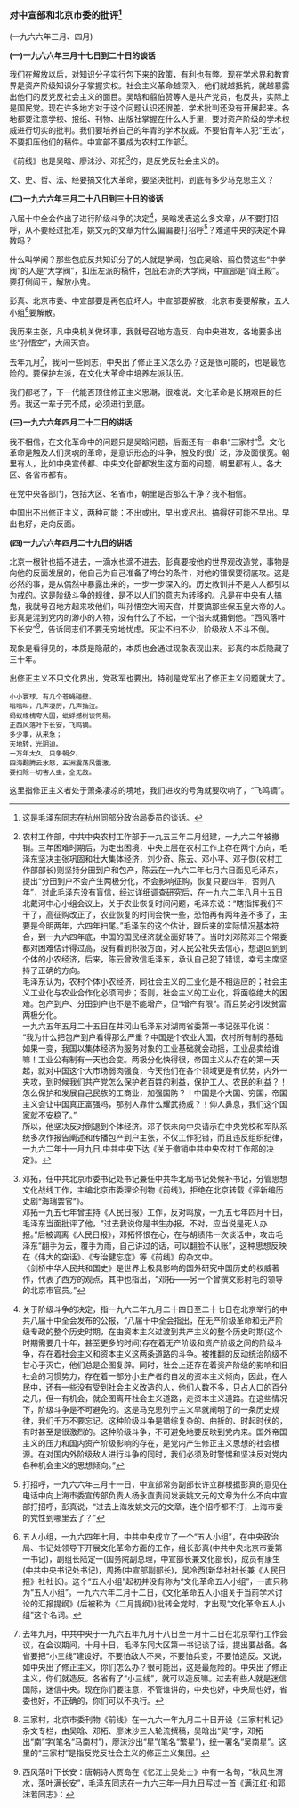 ### 对中宣部和北京市委的批评[^07-03-0]

(一九六六年三月、四月)

**(一)一九六六年三月十七日到二十日的谈话**

我们在解放以后，对知识分子实行包下来的政策，有利也有弊。现在学术界和教育界是资产阶级知识分子掌握实权。社会主义革命越深入，他们就越抵抗，就越暴露出他们的反党反社会主义的面目。吴晗和翦伯赞等人是共产党员，也反共，实际上是国民党。现在许多地方对于这个问题认识还很差，学术批判还没有开展起来。各地都要注意学校、报纸、刊物、出版社掌握在什么人手里，要对资产阶级的学术权威进行切实的批判。我们要培养自己的年青的学术权威。不要怕青年人犯“王法”，不要扣压他们的稿件。中宣部不要成为农村工作部[^07-03-1]。

《前线》也是吴晗、廖沬沙、邓拓[^07-03-2]的，是反党反社会主义的。

文、史、哲、法、经要搞文化大革命，要坚决批判，到底有多少马克思主义？

**(二)一九六六年三月二十八日到三十日的谈话**

八届十中全会作出了进行阶级斗争的决定[^07-03-3]，吴晗发表这么多文章，从不要打招呼，从不要经过批准，姚文元的文章为什么偏偏要打招呼[^07-03-4]？难道中央的决定不算数吗？

什么叫学阀？那些包庇反共知识分子的人就是学阀，包庇吴晗、翦伯赞这些“中学阀”的人是“大学阀”，扣压左派的稿件，包庇右派的大学阀，中宣部是“阎王殿”。要打倒阎王，解放小鬼。

彭真、北京市委、中宣部要是再包庇坏人，中宣部要解散，北京市委要解散，五人小组[^07-03-5]要解散。

我历来主张，凡中央机关做坏事，我就号召地方造反，向中央进攻，各地要多出些“孙悟空”，大闹天宫。

去年九月[^07-03-6]，我问一些同志，中央出了修正主义怎么办？这是很可能的，也是最危险的。要保护左派，在文化大革命中培养左派队伍。

我们都老了，下一代能否顶住修正主义思潮，很难说。文化革命是长期艰巨的任务。我这一辈子完不成，必须进行到底。

**(三)一九六六年四月二十二日的讲话**

我不相信，在文化革命中的问题只是吴晗问题，后面还有一串串“三家村”[^07-03-7]。文化革命是触及人们灵魂的革命，是意识形态的斗争，触及的很广泛，涉及面很宽。朝里有人，比如中央宣传都、中央文化部都发生这方面的问题，朝里都有人。各大区、各省市都有。

在党中央各部门，包括大区、名省市，朝里是否那么干净？我不相信。

中国出不出修正主义，两种可能：不出或出，早出或迟出。搞得好可能不早出。早出也好，走向反面。

**(四)一九六六年四月二十九日的讲话**

北京一根针也插不进去，一滴水也滴不进去。彭真要按他的世界观改造党，事物是向他的反面发展的，他自己为自己准备了垮台的条件，对他的错误要彻底攻。这是必然的事，是从偶然中暴露出来的，一步一步深入的。历史教训并不是人人都引以为戒的。这是阶级斗争的规律，是不以人们的意志为转移的。凡是在中央有人搞鬼，我就号召地方起来攻他们，叫孙悟空大闹天宫，并要搞那些保玉皇大帝的人。彭真是混到党内的渺小的人物，没有什么了不起，一个指头就捅倒他。“西风落叶下长安”[^07-03-8]，告诉同志们不要无穷地忧虑。灰尘不扫不少，阶级敌人不斗不倒。

现象是看得见的，本质是隐蔽的，本质也会通过现象表现出来。彭真的本质隐藏了三十年。

出修正主义不只文化界出，党政军也要出，特别是党军出了修正主义问题就大了。


[^07-03-0]: 这是毛泽东同志在杭州同部分政治局委员的谈话。
[^07-03-1]: 农村工作部，中共中央农村工作部于一九五三年二月组建，一九六二年被撤销。三年困难时期后，为走出困境，中央上层在农村工作上存在两个方向，毛泽东坚决主张巩固和壮大集体经济，刘少奇、陈云、邓小平、邓子恢(农村工作部部长)则坚持分田到户和包产，陈云在一九六二年七月六日面见毛泽东，提出“分田到户不会产生两极分化，不会影响征购，恢复只要四年，否则八年”，对此毛泽东没有盲信，经过详细调查研究后，在一九六二年八月十五日北戴河中心小组会议上，关于农业恢复时间问题，毛泽东说：“瞎指挥我们不干了，高征购改正了，农业恢复的时间会快一些，恐怕再有两年差不多了，主要是今明两年，六四年扫尾。”毛泽东的这个估计，跟后来的实际情况基本符合，到一九六四年底，中国的国民经济就全面好转了。当时刘邓陈邓三个常委都对困难估计得过高，没有看到积极方面，对人民公社失去信心，想退回到到个体的小农经济，后来，陈云曾致信毛泽东，承认自己犯了错误，幸亏主席坚持了正确的方向。<br />
毛泽东认为，农村个体小农经济，同社会主义的工业化是不相适应的；社会主义工业化与农业合作化必须同步；否则，社会主义的工业化，将面临绝大的困难。包产到户、分田到户也不是不能增产，但“增产有限”。而且势必引发贫富两极分化。<br />
一九六五年五月二十五日在井冈山毛泽东对湖南省委第一书记张平化说：<br />
“我为什么把包产到户看得那么严重？中国是个农业大国，农村所有制的基础如果一变，我国以集体经济为服务对象的工业基础就会动摇，工业品卖给谁嘛！工业公有制有一天也会变。两极分化快得很，帝国主义从存在的第一天起，就对中国这个大市场弱肉强食，今天他们在各个领域更是有优势，内外一夹攻，到时候我们共产党怎么保护老百姓的利益，保护工人、农民的利益？！怎么保护和发展自己民族的工商业，加强国防？！中国是个大国、穷国，帝国主义会让中国真正富强吗，那别人靠什么耀武扬威？！仰人鼻息，我们这个国家就不安稳了。”<br />
所以，他坚决反对倒退到个体经济。邓子恢未向中央请示在中央党校和军队系统多次作报告阐述和传播包产到户主张，不仅工作犯错，而且违反组织纪律，一九六二年十一月九日,中共中央下达《关于撤销中共中央农村工作部的决定》。
[^07-03-2]: 邓拓，任中共北京市委书记处书记兼任中共华北局书记处候补书记，分管思想文化战线工作，主编北京市委理论刊物《前线》，拒绝在北京转载《评新编历史剧“海瑞罢官”》。<br />
邓拓一九五七年曾主持《人民日报》工作，反对鸣放，一九五七年四月十日，毛泽东当面批评了他，“过去我说你是书生办报，不对，应当说是死人办报。”后被调离《人民日报》，邓拓怀恨在心，在与胡绩伟一次谈话中，攻击毛泽东“翻手为云，覆手为雨，自己讲过的话，可以翻脸不认账”，这种思想反映在《伟大的空话》、《专治健忘症》等《前线》的杂文中。<br />
《剑桥中华人民共和国史》是世界上极具影响的国外研究中国历史的权威著作，代表了西方的观点，其中也指出，“邓拓——另一个曾撰文影射毛的领导的北京市官员。”
[^07-03-3]: 关于阶级斗争的决定，指一九六二年九月二十四日至二十七日在北京举行的中共八届十中全会发布的公报，“八届十中全会指出，在无产阶级革命和无产阶级专政的整个历史时期，在由资本主义过渡到共产主义的整个历史时期(这个时期需要几十年，甚至更多的时间)存在着无产阶级和资产阶级之间的阶级斗争，存在着社会主义和资本主义这两条道路的斗争。被推翻的反动统治阶级不甘心于灭亡，他们总是企图复辟。同时，社会上还存在着资产阶级的影响和旧社会的习惯势力，存在着一部分小生产者的自发的资本主义倾向，因此，在人民中，还有一些没有受到社会主义改造的人，他们人数不多，只占人口的百分之几，但一有机会，就企图离开社会主义道路，走资本主义道路。在这些情况下，阶级斗争是不可避免的。这是马克思列宁主义早就阐明了的一条历史规律，我们千万不要忘记。这种阶级斗争是错综复杂的、曲折的、时起时伏的，有时甚至是很激烈的。这种阶级斗争，不可避免地要反映到党内来。国外帝国主义的压力和国内资产阶级影响的存在，是党内产生修正主义思想的社会根源。在对国内外阶级敌人进行斗争的同时，我们必须及时警惕和坚决反对党内各种机会主义的思想倾向。”
[^07-03-4]: 打招呼，一九六六年三月十一日，中宣部常务副部长许立群根据彭真的意见在电话中向上海市委宣传部负责人杨永直责问发表姚文元的文章为什么不向中宣部打招呼，彭真说，“过去上海发姚文元的文章，连个招呼都不打，上海市委的党性到哪里去了？”
[^07-03-5]: 五人小组，一九六四年七月，中共中央成立了一个“五人小组”，在中央政治局、书记处领导下开展文化革命方面的工作，组长彭真(中共中央北京市委第一书记)，副组长陆定一(国务院副总理，中宣部长兼文化部长)，成员有康生(中共中央书记处书记)，周扬(中宣部副部长)，吴冷西(新华社社长兼《人民日报》社社长)。这个“五人小组”起初并没有称为“文化革命五人小组”，一直只称为“五人小组”。一九六六年二月十二日，《文化革命五人小组关于当前学术讨论的汇报提纲》(后被称为《二月提纲》)批转全党时，才出现“文化革命五人小组”这个名词。
[^07-03-6]: 去年九月，中共中央于一九六五年九月十八日至十月十二日在北京举行工作会议，在会议期间，十月十日，毛泽东同大区第一书记谈了话，提出要战备。各省要把“小三线”建设好。不要怕敌人不来，不要怕兵变，不要怕造反。又说，如中央出了修正主义，你们怎么办？很可能出，这是最危险的。中央出了修正主义，你们就造反。各省有了“小三线”，就可以造反嘛。过去有些人就是迷信国际，迷信中央。现在你们要注意，不管谁讲的，中央也好，中央局也好，省委也好，不正确的，你们可以不执行。
[^07-03-7]: 三家村，北京市委刊物《前线》在一九六一年九月二十日开设《三家村札记》杂文专栏，由吴晗、邓拓、廖沫沙三人轮流撰稿，吴晗出“吴”字，邓拓出“南”字(笔名“马南村”)，廖沫沙出“星”(笔名“繁星”)，统一署名“吴南星”。这里的“三家村”是指反党反社会主义的修正主义集团。
[^07-03-8]: 西风落叶下长安：唐朝诗人贾岛在《忆江上吴处士》中有一名句，“秋风生渭水，落叶满长安”，毛泽东同志在一九六三年一月九日写过一首《满江红·和郭沫若同志》：
```
小小寰球，有几个苍蝇碰壁。
嗡嗡叫，几声凄厉，几声抽泣。
蚂蚁缘槐夸大国，蚍蜉撼树谈何易。
正西风落叶下长安，飞鸣镝。
多少事，从来急；
天地转，光阴迫。
一万年太久，只争朝夕。
四海翻腾云水怒，五洲震荡风雷激。
要扫除一切害人虫，全无敌。
```
这里指修正主义者处于萧条凄凉的境地，我们进攻的号角就要吹响了，“飞鸣镝”。
